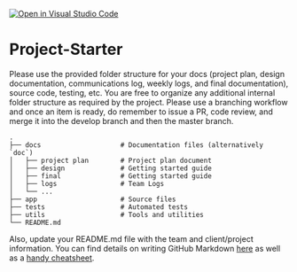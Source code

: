 [![Open in Visual Studio Code](https://classroom.github.com/assets/open-in-vscode-718a45dd9cf7e7f842a935f5ebbe5719a5e09af4491e668f4dbf3b35d5cca122.svg)](https://classroom.github.com/online_ide?assignment_repo_id=12031998&assignment_repo_type=AssignmentRepo)
# Project-Starter

Please use the provided folder structure for your docs (project plan, design documentation, communications log, weekly logs, and final documentation), source code, testing, etc.    You are free to organize any additional internal folder structure as required by the project.  Please use a branching workflow and once an item is ready, do remember to issue a PR, code review, and merge it into the develop branch and then the master branch.
```
.
├── docs                    # Documentation files (alternatively `doc`)
│   ├── project plan        # Project plan document
│   ├── design              # Getting started guide
│   ├── final               # Getting started guide
│   ├── logs                # Team Logs
│   └── ...          
├── app                     # Source files
├── tests                   # Automated tests 
├── utils                   # Tools and utilities
└── README.md
```
Also, update your README.md file with the team and client/project information.  You can find details on writing GitHub Markdown [here](https://docs.github.com/en/get-started/writing-on-github/getting-started-with-writing-and-formatting-on-github/basic-writing-and-formatting-syntax) as well as a [handy cheatsheet](https://enterprise.github.com/downloads/en/markdown-cheatsheet.pdf).   
